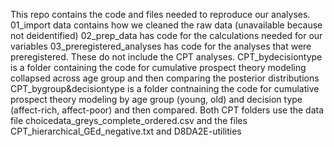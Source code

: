 This repo contains the code and files needed to reproduce our analyses. 
01_import data contains how we cleaned the raw data (unavailable because not deidentified) 
02_prep_data has code for the calculations needed for our variables
03_preregistered_analyses has code for the analyses that were preregistered. These do not include the CPT analyses.
CPT_bydecisiontype is a folder containing the code for cumulative prospect theory modeling collapsed across age group and then comparing the posterior distributions
CPT_bygroup&decisiontype is a folder contnaining the code for cumulative prospect theory modeling by age group (young, old) and decision type (affect-rich, affect-poor) and then compared.
Both CPT folders use the data file choicedata_greys_complete_ordered.csv and the files CPT_hierarchical_GEd_negative.txt and D8DA2E-utilities 
